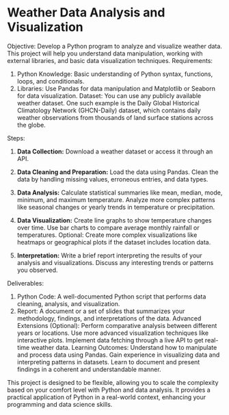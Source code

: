 # Weather Data Analysis and Visualization

Objective:
Develop a Python program to analyze and visualize weather data. This project will help you
understand data manipulation, working with external libraries, and basic data visualization
techniques.
Requirements:
1. Python Knowledge: Basic understanding of Python syntax, functions, loops, and
conditionals.
2. Libraries: Use Pandas for data manipulation and Matplotlib or Seaborn for data
visualization.
Dataset:
You can use any publicly available weather dataset. One such example is the Daily Global
Historical Climatology Network (GHCN-Daily) dataset, which contains daily weather
observations from thousands of land surface stations across the globe.

Steps:
1. <b>Data Collection:</b> Download a weather dataset or access it through an API.
2. <b>Data Cleaning and Preparation:</b>
  Load the data using Pandas.
  Clean the data by handling missing values, erroneous entries, and data types.
3. <b>Data Analysis:</b>
  Calculate statistical summaries like mean, median, mode, minimum, and
maximum temperature.
  Analyze more complex patterns like seasonal changes or yearly trends in
  temperature or precipitation.

4. <b>Data Visualization:</b>
  Create line graphs to show temperature changes over time.
  Use bar charts to compare average monthly rainfall or temperatures.
  Optional: Create more complex visualizations like heatmaps or geographical
plots if the dataset includes location data.

5. <b>Interpretation:</b> Write a brief report interpreting the results of your analysis and
visualizations. Discuss any interesting trends or patterns you observed.

Deliverables:
1. Python Code: A well-documented Python script that performs data cleaning,
analysis, and visualization.
2. Report: A document or a set of slides that summarizes your methodology, findings,
and interpretations of the data.
Advanced Extensions (Optional):
  Perform comparative analysis between different years or locations.
  Use more advanced visualization techniques like interactive plots.
  Implement data fetching through a live API to get real-time weather data.
Learning Outcomes:
  Understand how to manipulate and process data using Pandas.
  Gain experience in visualizing data and interpreting patterns in datasets.
  Learn to document and present findings in a coherent and understandable manner.

This project is designed to be flexible, allowing you to scale the complexity based on your
comfort level with Python and data analysis. It provides a practical application of Python in a
real-world context, enhancing your programming and data science skills.
